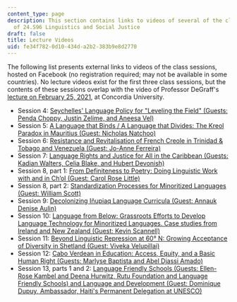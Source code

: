 ```yaml
---
content_type: page
description: This section contains links to videos of several of the class sessions
  of 24.S96 Linguistics and Social Justice
draft: false
title: Lecture Videos
uid: fe34f782-0d10-434d-a2b2-383b9e8d2770
---
```

The following list presents external links to videos of the class sessions, hosted on Facebook (no registration required; may not be available in some countries). No lecture videos exist for the first three class sessions, but the contents of these sessions overlap with the video of Professor DeGraff's [lecture on February 25, 2021](https://www.facebook.com/mithaiti/videos/900073544075724), at Concordia University.

- Session 4: [Seychelles' Language Policy for "Leveling the Field" (Guests: Penda Choppy, Justin Zelime, and Aneesa Vel)](https://www.facebook.com/watch/live/?ref=watch_permalink&v=1106464093514859)
- Session 5: [A Language that Binds / A Language that Divides: The Kreol Paradox in Mauritius (Guest: Nicholas Natchoo)](https://www.facebook.com/mithaiti/videos/1480217725696400/)
- Session 6: [Resistance and Revitalisation of French Creole in Trinidad & Tobago and Venezuela (Guest: Jo-Anne Ferreira)](https://www.facebook.com/mithaiti/videos/591832228633260)
- Session 7: [Language Rights and Justice for All in the Caribbean (Guests: Kadian Walters, Celia Blake, and Hubert Devonish)](https://www.facebook.com/mithaiti/videos/906543293177807)
- Session 8, part 1: [From Definiteness to Poetry: Doing Linguistic Work with and in Ch’ol (Guest: Carol Rose Little)](https://www.facebook.com/mithaiti/videos/1924435537748287)
- Session 8, part 2: [Standardization Processes for Minoritized Languages (Guest: William Scott)](https://www.facebook.com/mithaiti/videos/646739146733713)
- Session 9: [Decolonizing Iñupiaq Language Curricula (Guest: Annauk Denise Aulin)](https://www.facebook.com/mithaiti/videos/1074095393351185)
- Session 10: [Language from Below: Grassroots Efforts to Develop Language Technology for Minoritized Languages. Case studies from Ireland and New Zealand (Guest: Kevin Scannell)](https://www.facebook.com/mithaiti/videos/1060463734714819)
- Session 11: [Beyond Linguistic Repression at 60° N: Growing Acceptance of Diversity in Shetland (Guest: Viveka Velupillai)](https://www.facebook.com/mithaiti/videos/1232893307196216)
- Session 12: [Cabo Verdean in Education: Access, Equity, and a Basic Human Right (Guests: Marlyse Baptista and Abel Djassi Amado)](https://www.facebook.com/mithaiti/videos/418890529949008)
- Session 13, parts 1 and 2: [Language Friendly Schools (Guests: Ellen-Rose Kambel and Deena Hurwitz, Rutu Foundation and Language Friendly Schools) and Language and Development (Guest: Dominique Dupuy, Ambassador, Haiti's Permanent Delegation at UNESCO)](https://www.facebook.com/mithaiti/videos/628206811699546)